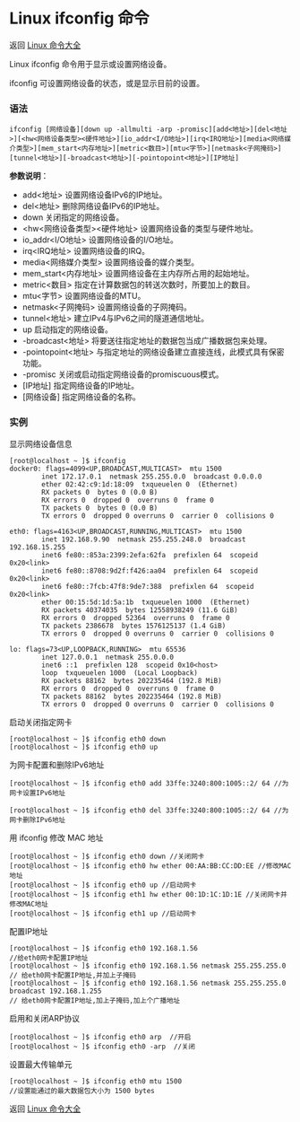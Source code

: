 # Linux ifconfig 命令

返回 [Linux 命令大全](https://ahuang007.github.com/Linux-Command)

Linux ifconfig 命令用于显示或设置网络设备。

ifconfig 可设置网络设备的状态，或是显示目前的设置。

### 语法

```
ifconfig [网络设备][down up -allmulti -arp -promisc][add<地址>][del<地址>][<hw<网络设备类型><硬件地址>][io_addr<I/O地址>][irq<IRQ地址>][media<网络媒介类型>][mem_start<内存地址>][metric<数目>][mtu<字节>][netmask<子网掩码>][tunnel<地址>][-broadcast<地址>][-pointopoint<地址>][IP地址]
```

**参数说明**：

- add<地址> 设置网络设备IPv6的IP地址。
- del<地址> 删除网络设备IPv6的IP地址。
- down 关闭指定的网络设备。
- <hw<网络设备类型><硬件地址> 设置网络设备的类型与硬件地址。
- io_addr<I/O地址> 设置网络设备的I/O地址。
- irq<IRQ地址> 设置网络设备的IRQ。
- media<网络媒介类型> 设置网络设备的媒介类型。
- mem_start<内存地址> 设置网络设备在主内存所占用的起始地址。
- metric<数目> 指定在计算数据包的转送次数时，所要加上的数目。
- mtu<字节> 设置网络设备的MTU。
- netmask<子网掩码> 设置网络设备的子网掩码。
- tunnel<地址> 建立IPv4与IPv6之间的隧道通信地址。
- up 启动指定的网络设备。
- -broadcast<地址> 将要送往指定地址的数据包当成广播数据包来处理。
- -pointopoint<地址> 与指定地址的网络设备建立直接连线，此模式具有保密功能。
- -promisc 关闭或启动指定网络设备的promiscuous模式。
- [IP地址] 指定网络设备的IP地址。
- [网络设备] 指定网络设备的名称。

### 实例

显示网络设备信息

```
[root@localhost ~ ]$ ifconfig
docker0: flags=4099<UP,BROADCAST,MULTICAST>  mtu 1500
        inet 172.17.0.1  netmask 255.255.0.0  broadcast 0.0.0.0
        ether 02:42:c9:1d:18:09  txqueuelen 0  (Ethernet)
        RX packets 0  bytes 0 (0.0 B)
        RX errors 0  dropped 0  overruns 0  frame 0
        TX packets 0  bytes 0 (0.0 B)
        TX errors 0  dropped 0 overruns 0  carrier 0  collisions 0

eth0: flags=4163<UP,BROADCAST,RUNNING,MULTICAST>  mtu 1500
        inet 192.168.9.90  netmask 255.255.248.0  broadcast 192.168.15.255
        inet6 fe80::853a:2399:2efa:62fa  prefixlen 64  scopeid 0x20<link>
        inet6 fe80::8708:9d2f:f426:aa04  prefixlen 64  scopeid 0x20<link>
        inet6 fe80::7fcb:47f8:9de7:388  prefixlen 64  scopeid 0x20<link>
        ether 00:15:5d:1d:5a:1b  txqueuelen 1000  (Ethernet)
        RX packets 40374035  bytes 12558938249 (11.6 GiB)
        RX errors 0  dropped 52364  overruns 0  frame 0
        TX packets 2386678  bytes 1576125137 (1.4 GiB)
        TX errors 0  dropped 0 overruns 0  carrier 0  collisions 0

lo: flags=73<UP,LOOPBACK,RUNNING>  mtu 65536
        inet 127.0.0.1  netmask 255.0.0.0
        inet6 ::1  prefixlen 128  scopeid 0x10<host>
        loop  txqueuelen 1000  (Local Loopback)
        RX packets 88162  bytes 202235464 (192.8 MiB)
        RX errors 0  dropped 0  overruns 0  frame 0
        TX packets 88162  bytes 202235464 (192.8 MiB)
        TX errors 0  dropped 0 overruns 0  carrier 0  collisions 0
```

启动关闭指定网卡

```
[root@localhost ~ ]$ ifconfig eth0 down
[root@localhost ~ ]$ ifconfig eth0 up
```

为网卡配置和删除IPv6地址

```
[root@localhost ~ ]$ ifconfig eth0 add 33ffe:3240:800:1005::2/ 64 //为网卡设置IPv6地址

[root@localhost ~ ]$ ifconfig eth0 del 33ffe:3240:800:1005::2/ 64 //为网卡删除IPv6地址
```

用 ifconfig 修改 MAC 地址

```
[root@localhost ~ ]$ ifconfig eth0 down //关闭网卡
[root@localhost ~ ]$ ifconfig eth0 hw ether 00:AA:BB:CC:DD:EE //修改MAC地址
[root@localhost ~ ]$ ifconfig eth0 up //启动网卡
[root@localhost ~ ]$ ifconfig eth1 hw ether 00:1D:1C:1D:1E //关闭网卡并修改MAC地址 
[root@localhost ~ ]$ ifconfig eth1 up //启动网卡
```

配置IP地址

```
[root@localhost ~ ]$ ifconfig eth0 192.168.1.56 
//给eth0网卡配置IP地址
[root@localhost ~ ]$ ifconfig eth0 192.168.1.56 netmask 255.255.255.0 
// 给eth0网卡配置IP地址,并加上子掩码
[root@localhost ~ ]$ ifconfig eth0 192.168.1.56 netmask 255.255.255.0 broadcast 192.168.1.255
// 给eth0网卡配置IP地址,加上子掩码,加上个广播地址
```

启用和关闭ARP协议

```
[root@localhost ~ ]$ ifconfig eth0 arp  //开启
[root@localhost ~ ]$ ifconfig eth0 -arp  //关闭
```

设置最大传输单元

```
[root@localhost ~ ]$ ifconfig eth0 mtu 1500 
//设置能通过的最大数据包大小为 1500 bytes
```

返回 [Linux 命令大全](https://ahuang007.github.com/Linux-Command)